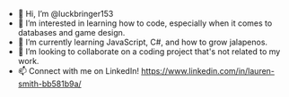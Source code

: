 - 👋 Hi, I’m @luckbringer153
- 👀 I’m interested in learning how to code, especially when it comes to databases and game design.
- 🌱 I’m currently learning JavaScript, C#, and how to grow jalapenos.
- 💞️ I’m looking to collaborate on a coding project that's not related to my work.
- 📫 Connect with me on LinkedIn! https://www.linkedin.com/in/lauren-smith-bb581b9a/

<!---
luckbringer153/luckbringer153 is a ✨ special ✨ repository because its `README.md` (this file) appears on your GitHub profile.
You can click the Preview link to take a look at your changes.
--->
